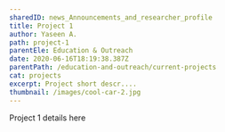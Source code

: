 ```yaml
---
sharedID: news_Announcements_and_researcher_profile
title: Project 1
author: Yaseen A.
path: project-1
parentEle: Education & Outreach
date: 2020-06-16T18:19:38.387Z
parentPath: /education-and-outreach/current-projects
cat: projects
excerpt: Project short descr....
thumbnail: /images/cool-car-2.jpg
---
```


Project 1 details here
